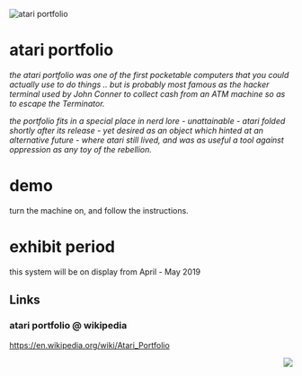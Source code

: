 

[portfolio]: https://github.com/seclorum/timetron2019/raw/master/collection/atari/portfolio.png "atari portfolio"

![atari portfolio][portfolio]

# atari portfolio


*the atari portfolio was one of the first pocketable computers that you could actually use to do things ..  but is probably most famous as the hacker terminal used by John Conner to collect cash from an ATM machine so as to escape the Terminator.*

*the portfolio fits in a special place in nerd lore - unattainable - atari folded shortly after its release - yet desired as an object which hinted at an alternative future - where atari still lived, and was as useful a tool against oppression as any toy of the rebellion.*

# demo

turn the machine on, and follow the instructions.


# exhibit period

this system will be on display from April - May 2019

## Links

### atari portfolio @ wikipedia

https://en.wikipedia.org/wiki/Atari_Portfolio

<img style="float: right;" src="https://github.com/seclorum/timetron2019/raw/master/collection/atari/portfolio.png">
